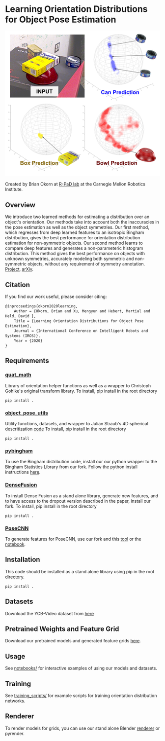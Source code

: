 # Learning Orientation Distributions for Object Pose Estimation
<p align="center">
	<img src ="assets/se3_dist_teaser.svg" width="1000" />
</p>

Created by Brian Okorn at [R-PaD lab](https://r-pad.github.io/) at the Carnegie Mellon Robotics Institute. 

## Overview
We introduce two learned methods for estimating a distribution over an object's orientation. Our methods take into account both the inaccuracies in the pose estimation as well as the object symmetries. Our first method, which regresses from deep learned features to an isotropic Bingham distribution, gives the best performance for orientation distribution estimation for non-symmetric objects. Our second method learns to compare deep features and generates a non-parameteric histogram distribution. This method gives the best performance on objects with unknown symmetries, accurately modeling both symmetric and non-symmetric objects, without any requirement of symmetry annotation. [Project](https://bokorn.github.io/orientation-distributions/), [arXiv](https://arxiv.org/abs/2007.01418).

## Citation
If you find our work useful, please consider citing:
```
@inproceedings{okorn2020learning,
    Author = {Okorn, Brian and Xu, Mengyun and Hebert, Martial and Held, David },
    Title = {Learning Orientation Distributions for Object Pose Estimation},
    Journal = {International Conference on Intelligent Robots and Systems (IROS)},
    Year = {2020}
}
```

## Requirements

### [quat_math](https://github.com/r-pad/quat_math)
Library of orientation helper functions as well as a wrapper to Christoph Gohlke's original transform library.
To install, pip install in the root directory
```
pip install .
```
### [object_pose_utils](https://github.com/r-pad/object_pose_utils)
Utility functions, datasets, and wrapper to Julian Straub's 4D spherical descritization [code](https://github.com/jstraub/dpOptTrans)
To install, pip install in the root directory
```
pip install .
```
### [pybingham](https://github.com/r-pad/bingham)
To use the Bingham distribution code, install our our python wrapper to the Bingham Statistics Library from our fork. Follow the python install instructions [here](https://github.com/r-pad/bingham/blob/master/python/INSTALL).

### [DenseFusion](https://github.com/r-pad/DenseFusion)
To install Dense Fusion as a stand alone library, generate new features, and to have access to the dropout version described in the paper, install our fork. To install, pip install in the root directory
```
pip install .
```
### [PoseCNN](https://github.com/r-pad/PoseCNN)
To generate features for PoseCNN, use our fork and this [tool](https://github.com/r-pad/PoseCNN/blob/master/tools/calc_features_aug.py) or the [notebook](https://github.com/r-pad/PoseCNN/blob/master/PoseCNN_Dataset_and_Featureizer.ipynb).

## Installation
This code should be installed as a stand alone library using pip in the root directory. 
```
pip install .
```
## Datasets
Download the YCB-Video dataset from [here](https://rse-lab.cs.washington.edu/projects/posecnn/)

## Pretrained Weights and Feature Grid
Download our pretrained models and generated feature grids [here](https://drive.google.com/drive/folders/1n6Ya0YfkGaXuWVEYlWvMs9coibZv5vKz?usp=sharing).

## Usage
See [notebooks/](notebooks/) for interactive examples of using our models and datasets.

## Training 
See  [training_scripts/](training_scripts/) for example scripts for training orientation distribution networks.

## Renderer
To render models for grids, you can use our stand alone Blender [renderer](https://github.com/r-pad/model_renderer) or pyrender.
